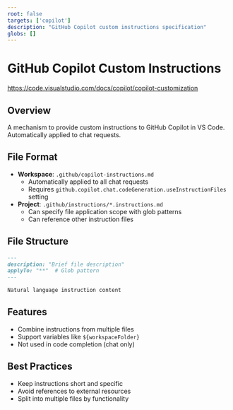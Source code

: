 ```yaml
---
root: false
targets: ['copilot']
description: "GitHub Copilot custom instructions specification"
globs: []
---
```


# GitHub Copilot Custom Instructions

https://code.visualstudio.com/docs/copilot/copilot-customization

## Overview
A mechanism to provide custom instructions to GitHub Copilot in VS Code. Automatically applied to chat requests.

## File Format
- **Workspace**: `.github/copilot-instructions.md`
  - Automatically applied to all chat requests
  - Requires `github.copilot.chat.codeGeneration.useInstructionFiles` setting
- **Project**: `.github/instructions/*.instructions.md`
  - Can specify file application scope with glob patterns
  - Can reference other instruction files

## File Structure
```markdown
---
description: "Brief file description"
applyTo: "**"  # Glob pattern
---

Natural language instruction content
```

## Features
- Combine instructions from multiple files
- Support variables like `${workspaceFolder}`
- Not used in code completion (chat only)

## Best Practices
- Keep instructions short and specific
- Avoid references to external resources
- Split into multiple files by functionality